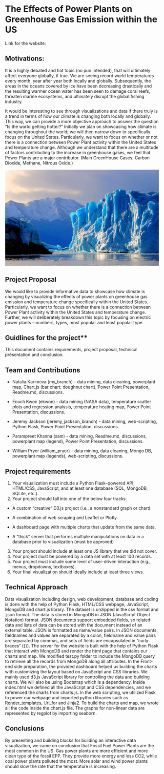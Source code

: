 # The Effects of Power Plants on Greenhouse Gas Emission within the US

Link for the website: 

## Motivations:

It is a highly debated and hot topic (no pun intended), that will ultimately affect everyone globally, if true. We are seeing record world temperatures every month, year after year both locally and globally. Subsequently, the areas in the oceans covered by ice have been decreasing drastically and the resulting warmer ocean water has been seen to damage coral reefs, threaten marine ecosystems, and ultimately disrupt the global fishing industry. 

It would be interesting to see through visualizations and data if there truly is a trend in terms of how our climate is changing both locally and globally. This way, we can provide a more objective approach to answer the question “Is the world getting hotter?” Initially we plan on showcasing how climate is changing throughout the world; we will then narrow down to specifically focus on the United States. Particularly, we want to focus on whether or not there is a connection between Power Plant activity within the United States and temperature change. Although we understand that there are a multitude of factors contributing to the increase in greenhouse gases, we feel that Power Plants are a major contributor. (Main GreenHouse Gases: Carbon Dioxide, Methane, Nitrous Oxide.)

![ice](static/frozen.jpg)

## **Project Proposal**

We would like to provide informative data to showcase how climate is changing by visualizing the effects of power plants on greenhouse gas emission and temperature change specifically within the United States. Particularly, we want to focus on whether there is a connection between Power Plant activity within the United States and temperature change. Further, we will deliberately breakdown this topic by focusing on electric power plants – numbers, types, most popular and least popular type.

## Guidlines for the project**
This document contains requirements, project proposal, technical présentation and conclusion.

## **Team and Contributions**

* Natalia Karimova (my_branch)  - data mining, data cleaning, powerplant map, Chart.js (bar chart; doughnut chart), Power Point Presentation, Readme.md, discussions.

* Enoch Kwon (ekwon) - data mining (NASA data), temperature scatter plots and regression analysis, temperature heating map, Power Point Presentation, discussions.

* Jeremy Jackson (jeremy_jackson_branch) - data mining, web-scripting, Python Flask, Power Point Presentation, discussions.

* Parampreet Khanna (sam) -  data mining, Readme.md, discussions, powerplant map (legend), Power Point Presentation, discussions.

* William Pryor (william_pryor) - data mining, data cleaning, Mongo DB, powerplant map (legends), web-scripting, discussions.

## **Project requirements**
1. Your visualization must include a Python Flask–powered API, HTML/CSS, JavaScript, and at least one database (SQL, MongoDB, SQLite, etc.).
2. Your project should fall into one of the below four tracks: 

* A custom “creative” D3.js project (i.e., a nonstandard graph or chart)

* A combination of web scraping and Leaflet or Plotly.

* A dashboard page with multiple charts that update from the same data.

* A “thick” server that performs multiple manipulations on data in a database prior to visualization (must be approved)

3. Your project should include at least one JS library that we did not cover.
4. Your project must be powered by a data set with at least 100 records.
5. Your project must include some level of user-driven interaction (e.g., menus, dropdowns, textboxes).
6. Your final visualization should ideally include at least three views.



## **Technical Approach**

Data visualization including design, web development, database and coding is done with the help of Python Flask, HTML/CSS webpage, JavaScript, MongoDB and chart.js library. 
The dataset is unzipped in the csv format and .json format. The data is stored in MongoDB in JSON (JavaScript Object Notation) format. JSON documents support embedded fields, so related data and lists of data can be stored with the document instead of an external table. JSON is formatted as name/value pairs. In JSON documents, fieldnames and values are separated by a colon, fieldname and value pairs are separated by commas, and sets of fields are encapsulated in “curly braces” ({}). 
The server for the website is built with the help of Python Flask that interact with MongoDB and render the html page that contains our charts and map. We modified test.py folder to include the MongoDB query to retrieve all the records from MongoDB along all attributes.
In the Front-end side preparation, the provided dashboard helped us building the charts with customizing the layout based on JavaScript and CSS libraries. We mainly used d3.js JavaScript library for controlling the data and building charts. We will also be using Bootstrap which is a dependency. Inside index.html we defined all the JavaScript and CSS dependencies, and we referenced the charts from charts.js. In the web scripting, we utilized Flask to power our webpage and imported python libraries such as Render_templates, Url_for and Jinja2. To build the charts and map, we wrote all the code inside the chart.js file. The graphs for non-linear data are represented by regplot by importing seaborn.

## **Conclusions**

By presenting and building blocks for building an interactive data visualization, we came on conclusion that Fossil Fuel Power Plants are the most common in the US. Gas power plants are more efficient and more clean type of the fossil EPP. They provide more energy and less CO2, while coal power plants polluted the most. More solar and wind power plants should slow the rate that the temperature is increasing.
